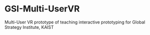 # GSI-Multi-UserVR
Multi-User VR prototype of teaching interactive prototyping for Global Strategy Institute, KAIST 
